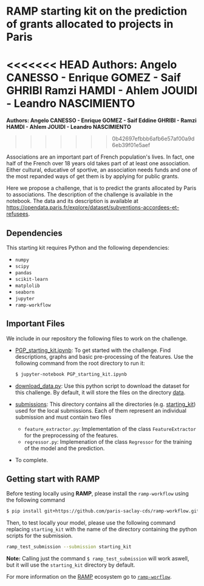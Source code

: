 # RAMP starting kit on the prediction of grants allocated to projects in Paris

<<<<<<< HEAD
**Authors:**
**Angelo CANESSO - Enrique GOMEZ - Saif GHRIBI**
**Ramzi HAMDI - Ahlem JOUIDI - Leandro NASCIMIENTO**
=======
**Authors: Angelo CANESSO - Enrique GOMEZ - Saif Eddine GHRIBI - Ramzi HAMDI - Ahlem JOUIDI - Leandro NASCIMIENTO**
>>>>>>> 0b42697efbbb6afb6e57af00a9d6eb39f01e5aef


Associations are an important part of French population's lives. In fact, one half of the French over 18 years old takes part of at least one association. Either cultural, educative of sportive, an association needs funds and one of the most repanded ways of get them is by applying for public grants.

Here we propose a challenge, that is to predict the grants allocated by Paris to associations. The description of the challenge is available in the notebook. The data and its description is available at https://opendata.paris.fr/explore/dataset/subventions-accordees-et-refusees.



## Dependencies <TODO>

This starting kit requires Python and the following dependencies:

* `numpy`
* `scipy`
* `pandas`
* `scikit-learn`
* `matplolib`
* `seaborn`
* `jupyter`
* `ramp-workflow`

## Important Files

We include in our repository the following files to work on the challenge.

* [PGP_starting_kit.ipynb](PGP_starting_kit.ipynb): To get started with the challenge. Find descriptions, graphs and basic pre-processing of the features. Use the following command from the root directory to run it:
  
  ```bash
  $ jupyter-notebook PGP_starting_kit.ipynb
  ```

* [download_data.py](download_data.py): Use this python script to download the dataset for this challenge. By default, it will store the files on the directory [data](data).
* [submissions](submissions): This directory contains all the directories (e.g. [starting_kit](starting_kit)) used for the local submissions. Each of them represent an individual submission and must contain two files
  
  * `feature_extractor.py`: Implementation of the class `FeatureExtractor` for the preprocessing of the features.
  * `regressor.py`: Implemenation of the class `Regressor` for the training of the model and the prediction.
  
* <TODO> To complete.

## Getting start with RAMP

Before testing locally using **RAMP**, please install the `ramp-workflow` using the following command

 ```bash
 $ pip install git+https://github.com/paris-saclay-cds/ramp-workflow.git
 ```

Then, to test locally your model, please use the following command replacing `starting_kit` with the name of the directory containing the python scripts for the submission.

```bash
ramp_test_submission --submission starting_kit
```

**Note:** Calling just the command `$ ramp_test_submission` will work aswell, but it will use the `starting_kit` directory by default.

For more information on the [RAMP](http:www.ramp.studio) ecosystem go to
[`ramp-worflow`](https://github.com/paris-saclay-cds/ramp-workflow).